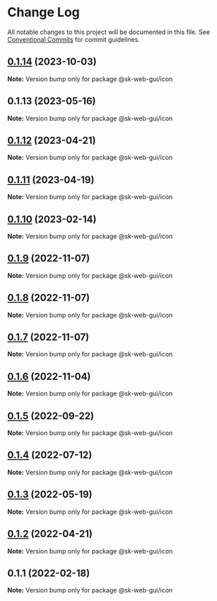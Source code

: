 # Change Log

All notable changes to this project will be documented in this file.
See [Conventional Commits](https://conventionalcommits.org) for commit guidelines.

## [0.1.14](https://github.com/Sundsvallskommun/web-shared-components/compare/@sk-web-gui/icon@0.1.13...@sk-web-gui/icon@0.1.14) (2023-10-03)

**Note:** Version bump only for package @sk-web-gui/icon

## 0.1.13 (2023-05-16)

**Note:** Version bump only for package @sk-web-gui/icon

## [0.1.12](https://github.com/Sundsvallskommun/web-shared-components/compare/@sk-web-gui/icon@0.1.11...@sk-web-gui/icon@0.1.12) (2023-04-21)

**Note:** Version bump only for package @sk-web-gui/icon

## [0.1.11](https://github.com/Sundsvallskommun/web-shared-components/compare/@sk-web-gui/icon@0.1.10...@sk-web-gui/icon@0.1.11) (2023-04-19)

**Note:** Version bump only for package @sk-web-gui/icon

## [0.1.10](https://github.com/Sundsvallskommun/web-shared-components/compare/@sk-web-gui/icon@0.1.9...@sk-web-gui/icon@0.1.10) (2023-02-14)

**Note:** Version bump only for package @sk-web-gui/icon

## [0.1.9](https://github.com/Sundsvallskommun/web-shared-components/compare/@sk-web-gui/icon@0.1.8...@sk-web-gui/icon@0.1.9) (2022-11-07)

**Note:** Version bump only for package @sk-web-gui/icon

## [0.1.8](https://github.com/Sundsvallskommun/web-shared-components/compare/@sk-web-gui/icon@0.1.7...@sk-web-gui/icon@0.1.8) (2022-11-07)

**Note:** Version bump only for package @sk-web-gui/icon

## [0.1.7](https://github.com/Sundsvallskommun/web-shared-components/compare/@sk-web-gui/icon@0.1.6...@sk-web-gui/icon@0.1.7) (2022-11-07)

**Note:** Version bump only for package @sk-web-gui/icon

## [0.1.6](https://github.com/Sundsvallskommun/web-shared-components/compare/@sk-web-gui/icon@0.1.5...@sk-web-gui/icon@0.1.6) (2022-11-04)

**Note:** Version bump only for package @sk-web-gui/icon

## [0.1.5](https://github.com/Sundsvallskommun/web-shared-components/compare/@sk-web-gui/icon@0.1.4...@sk-web-gui/icon@0.1.5) (2022-09-22)

**Note:** Version bump only for package @sk-web-gui/icon

## [0.1.4](https://github.com/Sundsvallskommun/web-shared-components/compare/@sk-web-gui/icon@0.1.3...@sk-web-gui/icon@0.1.4) (2022-07-12)

**Note:** Version bump only for package @sk-web-gui/icon

## [0.1.3](https://github.com/Sundsvallskommun/web-shared-components/compare/@sk-web-gui/icon@0.1.2...@sk-web-gui/icon@0.1.3) (2022-05-19)

**Note:** Version bump only for package @sk-web-gui/icon

## [0.1.2](https://github.com/Sundsvallskommun/web-shared-components/compare/@sk-web-gui/icon@0.1.1...@sk-web-gui/icon@0.1.2) (2022-04-21)

**Note:** Version bump only for package @sk-web-gui/icon

## 0.1.1 (2022-02-18)

**Note:** Version bump only for package @sk-web-gui/icon
